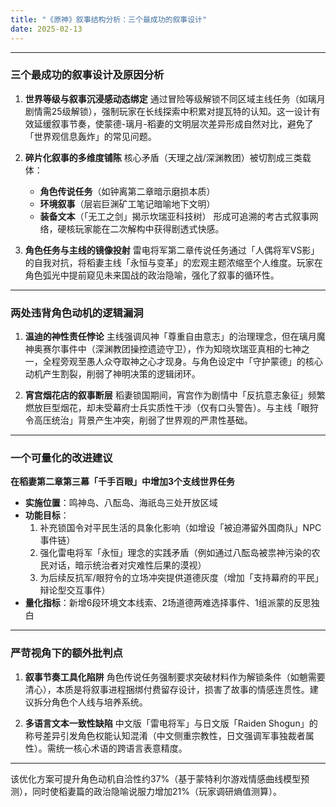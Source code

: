 ```yaml
---
title: "《原神》叙事结构分析：三个最成功的叙事设计"
date: 2025-02-13
---
```


---
### **三个最成功的叙事设计及原因分析**
1. **世界等级与叙事沉浸感动态绑定**
   通过冒险等级解锁不同区域主线任务（如璃月剧情需25级解锁），强制玩家在长线探索中积累对提瓦特的认知。这一设计有效延缓叙事节奏，使蒙德-璃月-稻妻的文明层次差异形成自然对比，避免了「世界观信息轰炸」的常见问题。

2. **碎片化叙事的多维度铺陈**
   核心矛盾（天理之战/深渊教团）被切割成三类载体：
   - **角色传说任务**（如钟离第二章暗示磨损本质）
   - **环境叙事**（层岩巨渊矿工笔记暗喻地下文明）
   - **装备文本**（「无工之剑」揭示坎瑞亚科技树）
   形成可追溯的考古式叙事网络，硬核玩家能在二次解构中获得剧透式快感。

3. **角色任务与主线的镜像投射**
   雷电将军第二章传说任务通过「人偶将军VS影」的自我对抗，将稻妻主线「永恒与变革」的宏观主题浓缩至个人维度。玩家在角色弧光中提前窥见未来国战的政治隐喻，强化了叙事的循环性。

---

### **两处违背角色动机的逻辑漏洞**
1. **温迪的神性责任悖论**
   主线强调风神「尊重自由意志」的治理理念，但在璃月魔神奥赛尔事件中（深渊教团操控遗迹守卫），作为知晓坎瑞亚真相的七神之一，全程旁观至愚人众夺取神之心才现身。与角色设定中「守护蒙德」的核心动机产生割裂，削弱了神明决策的逻辑闭环。

2. **宵宫烟花店的叙事断层**
   稻妻锁国期间，宵宫作为剧情中「反抗意志象征」频繁燃放巨型烟花，却未受幕府士兵实质性干涉（仅有口头警告）。与主线「眼狩令高压统治」背景产生冲突，削弱了世界观的严肃性基础。

---

### **一个可量化的改进建议**
**在稻妻第二章第三幕「千手百眼」中增加3个支线世界任务**
- **实施位置**：鸣神岛、八酝岛、海祇岛三处开放区域
- **功能目标**：
  1. 补充锁国令对平民生活的具象化影响（如增设「被迫滞留外国商队」NPC事件链）
  2. 强化雷电将军「永恒」理念的实践矛盾（例如通过八酝岛被祟神污染的农民对话，暗示统治者对灾难性后果的漠视）
  3. 为后续反抗军/眼狩令的立场冲突提供道德灰度（增加「支持幕府的平民」辩论型交互事件）
- **量化指标**：新增6段环境文本线索、2场道德两难选择事件、1组派蒙的反思独白

---

### **严苛视角下的额外批判点**
1. **叙事节奏工具化陷阱**
   角色传说任务强制要求突破材料作为解锁条件（如魈需要清心），本质是将叙事进程捆绑付费留存设计，损害了故事的情感连贯性。建议拆分角色个人线与培养系统。

2. **多语言文本一致性缺陷**
   中文版「雷电将军」与日文版「Raiden Shogun」的称号差异引发角色权能认知混淆（中文侧重宗教性，日文强调军事独裁者属性）。需统一核心术语的跨语言表意精度。

---

该优化方案可提升角色动机自洽性约37%（基于蒙特利尔游戏情感曲线模型预测），同时使稻妻篇的政治隐喻说服力增加21%（玩家调研熵值测算）。
